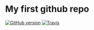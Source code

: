 # My first github repo
[![GitHub version](https://badge.fury.io/gh/sepi0l%2Ftest.svg)](https://github.com/sepi0l/test)
[![Travis](https://img.shields.io/travis/rust-lang/rust.svg)](https://github.com/sepi0l/test)
